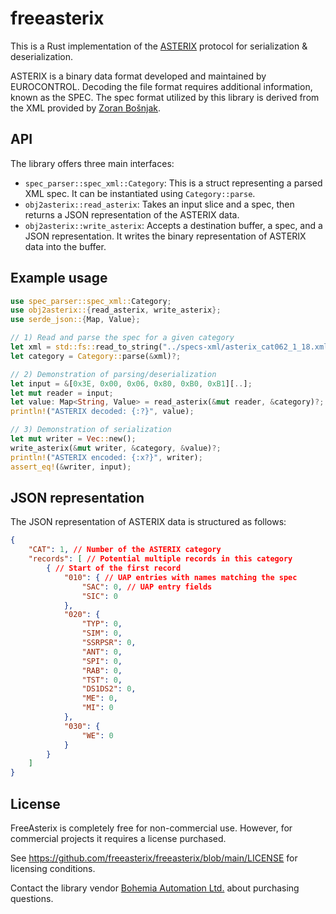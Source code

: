 # freeasterix

This is a Rust implementation of the [ASTERIX][eurocontrol-asterix] protocol for serialization & deserialization.

ASTERIX is a binary data format developed and maintained by EUROCONTROL. Decoding the file format requires additional information, known as the SPEC. The spec format utilized by this library is derived from the XML provided by [Zoran Bošnjak][zoranbosnjak-specs].

## API

The library offers three main interfaces:

- `spec_parser::spec_xml::Category`: This is a struct representing a parsed XML spec. It can be instantiated using `Category::parse`.
- `obj2asterix::read_asterix`: Takes an input slice and a spec, then returns a JSON representation of the ASTERIX data.
- `obj2asterix::write_asterix`: Accepts a destination buffer, a spec, and a JSON representation. It writes the binary representation of ASTERIX data into the buffer.

## Example usage

```rust
use spec_parser::spec_xml::Category;
use obj2asterix::{read_asterix, write_asterix};
use serde_json::{Map, Value};

// 1) Read and parse the spec for a given category
let xml = std::fs::read_to_string("../specs-xml/asterix_cat062_1_18.xml")?;
let category = Category::parse(&xml)?;

// 2) Demonstration of parsing/deserialization
let input = &[0x3E, 0x00, 0x06, 0x80, 0xB0, 0xB1][..];
let mut reader = input;
let value: Map<String, Value> = read_asterix(&mut reader, &category)?;
println!("ASTERIX decoded: {:?}", value);

// 3) Demonstration of serialization
let mut writer = Vec::new();
write_asterix(&mut writer, &category, &value)?;
println!("ASTERIX encoded: {:x?}", writer);
assert_eq!(&writer, input);
```

## JSON representation

The JSON representation of ASTERIX data is structured as follows:

```json
{
    "CAT": 1, // Number of the ASTERIX category
    "records": [ // Potential multiple records in this category
        { // Start of the first record
            "010": { // UAP entries with names matching the spec
                "SAC": 0, // UAP entry fields
                "SIC": 0
            },
            "020": {
                "TYP": 0,
                "SIM": 0,
                "SSRPSR": 0,
                "ANT": 0,
                "SPI": 0,
                "RAB": 0,
                "TST": 0,
                "DS1DS2": 0,
                "ME": 0,
                "MI": 0
            },
            "030": {
                "WE": 0
            }
        }
    ]
}
```

[eurocontrol-asterix]: https://www.eurocontrol.int/asterix "All-purpose structured EUROCONTROL surveillance information exchange"
[zoranbosnjak-specs]: https://zoranbosnjak.github.io/asterix-specs/ "ASTERIX specifications"

## License

FreeAsterix is completely free for non-commercial use. However, for commercial
projects it requires a license purchased.

See <https://github.com/freeasterix/freeasterix/blob/main/LICENSE> for
licensing conditions.

Contact the library vendor [Bohemia Automation
Ltd.](https://www.bohemia-automation.com/) about purchasing questions.
